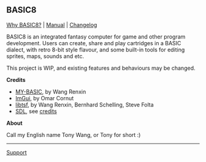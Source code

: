 <head>
<link rel="shortcut icon" type="image/x-icon" href="favicon.ico">
</head>

## BASIC8

[Why BASIC8?](https://my-basic.github.io/basic8/docs/why) | [Manual](https://my-basic.github.io/basic8/docs/manual) | [Changelog](https://my-basic.github.io/basic8/docs/changelog)

BASIC8 is an integrated fantasy computer for game and other program development. Users can create, share and play cartridges in a BASIC dialect, with retro 8-bit style flavour, and some built-in tools for editing sprites, maps, sounds and etc.

This project is WIP, and existing features and behaviours may be changed.

**Credits**

* [MY-BASIC](https://github.com/paladin-t/my_basic), by Wang Renxin
* [ImGui](https://github.com/ocornut/imgui/), by Omar Cornut
* [libtsf](https://github.com/paladin-t/libtsf/), by Wang Renxin, Bernhard Schelling, Steve Folta
* [SDL](https://www.libsdl.org/), see [credits](https://www.libsdl.org/credits.php)

**About**

Call my English name Tony Wang, or Tony for short :)

<hr>

[Support](mailto:hellotony521@qq.com)
